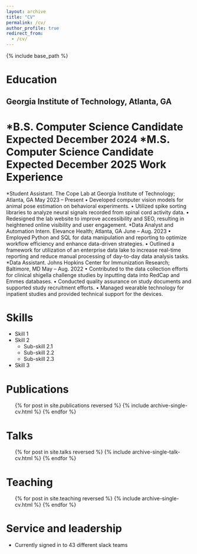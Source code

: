 ```yaml
---
layout: archive
title: "CV"
permalink: /cv/
author_profile: true
redirect_from:
  - /cv/
---
```


{% include base_path %}

Education
======
Georgia Institute of Technology, Atlanta, GA
------
*B.S. Computer Science Candidate Expected December 2024
*M.S. Computer Science Candidate Expected December 2025
Work Experience
======
*Student Assistant. The Cope Lab at Georgia Institute of Technology; Atlanta, GA May 2023 – Present
• Developed computer vision models for animal pose estimation on behavioral experiments.
• Utilized spike sorting libraries to analyze neural signals recorded from spinal cord activity data.
• Redesigned the lab website to improve accessibility and SEO, resulting in heightened online visibility and user
engagement.
*Data Analyst and Automation Intern. Elevance Health; Atlanta, GA June – Aug. 2023
• Employed Python and SQL for data manipulation and reporting to optimize workflow efficiency and enhance
data-driven strategies.
• Outlined a framework for utilization of an enterprise data lake to increase real-time reporting and reduce
manual processing of day-to-day data analysis tasks.
*Data Assistant. Johns Hopkins Center for Immunization Research; Baltimore, MD May – Aug. 2022
• Contributed to the data collection efforts for clinical shigella challenge studies by inputting data into RedCap
and Emmes databases.
• Conducted quality assurance on study documents and supported study recruitment efforts.
• Managed wearable technology for inpatient studies and provided technical support for the devices.

  
Skills
======
* Skill 1
* Skill 2
  * Sub-skill 2.1
  * Sub-skill 2.2
  * Sub-skill 2.3
* Skill 3

Publications
======
  <ul>{% for post in site.publications reversed %}
    {% include archive-single-cv.html %}
  {% endfor %}</ul>
  
Talks
======
  <ul>{% for post in site.talks reversed %}
    {% include archive-single-talk-cv.html  %}
  {% endfor %}</ul>
  
Teaching
======
  <ul>{% for post in site.teaching reversed %}
    {% include archive-single-cv.html %}
  {% endfor %}</ul>
  
Service and leadership
======
* Currently signed in to 43 different slack teams
